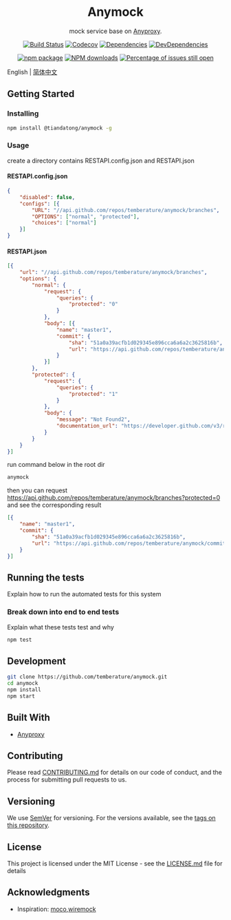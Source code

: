 <h1 align="center">Anymock</h1>

<div align="center">

mock service base on [Anyproxy](https://www.npmjs.com/package/anyproxy).

[![Build Status](https://travis-ci.org/temberature/anymock.svg?branch=master)](https://travis-ci.org/temberature/anymock)
[![Codecov](https://img.shields.io/codecov/c/github/temberature/anymock/master.svg?style=flat-square)](https://codecov.io/gh/temberature/anymock/branch/master)
[![Dependencies](https://img.shields.io/david/temberature/anymock.svg)](https://david-dm.org/temberature/anymock)
[![DevDependencies](https://img.shields.io/david/dev/temberature/anymock.svg)](https://david-dm.org/temberature/anymock?type=dev)

[![npm package](https://img.shields.io/npm/v/@tiandatong/anymock.svg?style=flat-square)](https://www.npmjs.org/package/@tiandatong/anymock)
[![NPM downloads](http://img.shields.io/npm/dm/@tiandatong/anymock.svg?style=flat-square)](http://npmjs.com/@tiandatong/anymock)
[![Percentage of issues still open](http://isitmaintained.com/badge/open/temberature/anymock.svg)](http://isitmaintained.com/project/temberature/anymock "Percentage of issues still open")

</div>

English | [简体中文](./docs/README-zh_CN.md)

## Getting Started

### Installing

```bash
npm install @tiandatong/anymock -g
```

### Usage

create a directory contains RESTAPI.config.json and RESTAPI.json

#### RESTAPI.config.json

```json
{
    "disabled": false,
    "configs": [{
        "URL": "//api.github.com/repos/temberature/anymock/branches",
        "OPTIONS": ["normal", "protected"],
        "choices": ["normal"]
    }]
}
```

#### RESTAPI.json

```json
[{
    "url": "//api.github.com/repos/temberature/anymock/branches",
    "options": {
        "normal": {
            "request": {
                "queries": {
                    "protected": "0"
                }
            },
            "body": [{
                "name": "master1",
                "commit": {
                    "sha": "51a0a39acfb1d029345e896cca6a6a2c3625816b",
                    "url": "https://api.github.com/repos/temberature/anymock/commits/51a0a39acfb1d029345e896cca6a6a2c3625816b"
                }
            }]
        },
        "protected": {
            "request": {
                "queries": {
                    "protected": "1"
                }
            },
            "body": {
                "message": "Not Found2",
                "documentation_url": "https://developer.github.com/v3/repos/branches/#list-branches"
            }
        }
    }
}]
```

run command below in the root dir

```bash
anymock
```

then you can request https://api.github.com/repos/temberature/anymock/branches?protected=0
and see the corresponding result

```json
[{
    "name": "master1",
    "commit": {
        "sha": "51a0a39acfb1d029345e896cca6a6a2c3625816b",
        "url": "https://api.github.com/repos/temberature/anymock/commits/51a0a39acfb1d029345e896cca6a6a2c3625816b"
    }
}]
```

## Running the tests

Explain how to run the automated tests for this system

### Break down into end to end tests

Explain what these tests test and why

```bash
npm test
```

## Development

```bash
git clone https://github.com/temberature/anymock.git
cd anymock
npm install
npm start
```

## Built With

* [Anyproxy](https://www.npmjs.com/package/anyproxy)

## Contributing

Please read [CONTRIBUTING.md](.github/CONTRIBUTING.md) for details on our code of conduct, and the process for submitting pull requests to us.

## Versioning

We use [SemVer](http://semver.org/) for versioning. For the versions available, see the [tags on this repository](https://github.com/your/project/tags).

## License

This project is licensed under the MIT License - see the [LICENSE.md](LICENSE.md) file for details

## Acknowledgments

* Inspiration: [moco](https://github.com/dreamhead/moco),[wiremock](https://github.com/tomakehurst/wiremock)
